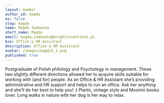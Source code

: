 ```yaml
---
layout: member
author_id: magda
ex: false
slug: magda
name: Magda Sadowska
short_name: Magda
email: magda.sadowska@brightinventions.pl
bio: Office & HR Assistant
description: Office & HR Assistant
avatar: /images/magda3_1.png
published: true
---
```

Postgraduate of Polish philology and Psychology in management. These two slightly different directions allowed her to acquire skills suitable for working with (and for) people. As an Office & HR Assistant she’s providing administrative and HR support and helps to run an office. Ask her anything and she’ll do her best to help you! :) Plants, vintage style and Moomin books lover. Long walks in nature with her dog is her way to relax.
